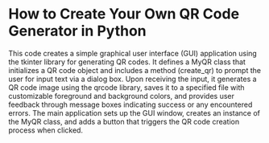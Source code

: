 # How to Create Your Own QR Code Generator in Python

This code creates a simple graphical user interface (GUI) application using the tkinter library for generating QR codes. It defines a MyQR class that initializes a QR code object and includes a method (create_qr) to prompt the user for input text via a dialog box. Upon receiving the input, it generates a QR code image using the qrcode library, saves it to a specified file with customizable foreground and background colors, and provides user feedback through message boxes indicating success or any encountered errors. The main application sets up the GUI window, creates an instance of the MyQR class, and adds a button that triggers the QR code creation process when clicked.
